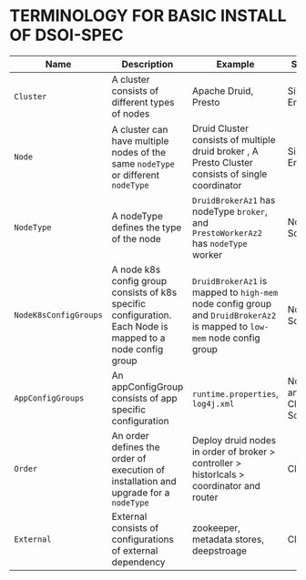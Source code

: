 # TERMINOLOGY FOR  BASIC INSTALL OF DSOI-SPEC

Name | Description | Example | Scope | Mapping   |
---  | ---         | ---     | ---   | --- |
```Cluster``` |  A cluster consists of different types of nodes |  Apache Druid, Presto | Singular Entity | - 
```Node``` | A cluster can have multiple nodes of the same ```nodeType``` or different ```nodeType``` | Druid Cluster consists of multiple druid broker , A Presto Cluster consists of single coordinator | Singular Entity | ```map[string]NodeSpec``` ie one to many
```NodeType``` | A nodeType defines the type of the node | ```DruidBrokerAz1``` has nodeType ```broker```, and ```PrestoWorkerAz2``` has ```nodeType``` worker | Node Scoped | one to one ie each node has a nodeType
```NodeK8sConfigGroups``` | A node k8s config group consists of k8s specific configuration. Each Node is mapped to a node config group | ```DruidBrokerAz1``` is mapped to ```high-mem``` node config group and ```DruidBrokerAz2``` is mapped to ```low-mem``` node config group | Node Scope |  ```map[string]nodeK8sConfigGroupSpec``` ie Mapping of node config group to a node is one to many.
```AppConfigGroups``` | An appConfigGroup consists of app specific configuration | ```runtime.properties```, ```log4j.xml``` | Node and Cluster Scoped |```map[string]appK8sConfigGroupSpec``` Mapping of an app group to node is one to many.
```Order``` | An order defines the order of execution of installation and upgrade for a ```nodeType``` | Deploy druid nodes in order of broker > controller > historlcals > coordinator and router | Cluster | one to one for each nodeType |
```External``` | External consists of configurations of external dependency  | zookeeper, metadata stores, deepstroage | Cluster |```map[string]externalSpec``` ie one externalSpec for one cluster |
